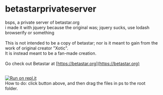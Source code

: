 # betastarprivateserver
bsps, a private server of betastar.org </br> i made it with jquery because the original was; jquery sucks, use lodash browserify or something<br><br>This is not intended to be a copy of betastar; nor is it meant to gain from the work of original creator "Xotic".<br>It is instead meant to be a fan-made creation.<br><br>Go check out Betastar at [https://betastar.org](https://betastar.org)<br><br>

[![Run on repl.it](https://repl.it/badge/github/betastarps/betastarprivateserve)](https://repl.it/github/betastarps/betastarprivateserve}&ref=button)<br>
How to do: click button above, and then drag the files in ps to the root folder.

